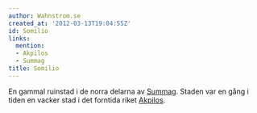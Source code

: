 ```yaml
---
author: Wahnstrom.se
created_at: '2012-03-13T19:04:55Z'
id: Somilio
links:
  mention:
  - Akpilos
  - Summag
title: Somilio
---
```


En gammal ruinstad i de norra delarna av [Summag]. Staden var en gång i tiden en vacker stad i det
forntida riket [Akpilos].

  [Summag]: Summag
  [Akpilos]: Akpilos
